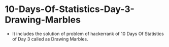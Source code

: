 # 10-Days-Of-Statistics-Day-3-Drawing-Marbles
- It includes the solution of problem of hackerrank of 10 Days Of Statistics of Day 3 called as Drawing Marbles.
